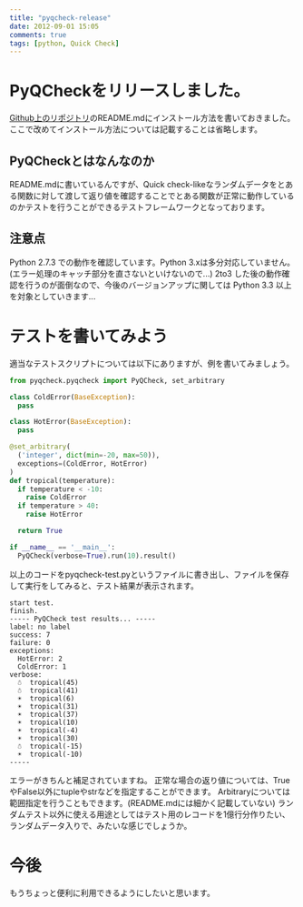 ```yaml
---
title: "pyqcheck-release"
date: 2012-09-01 15:05
comments: true
tags: [python, Quick Check]
---
```


# PyQCheckをリリースしました。

  [Github上のリポジトリ](https://github.com/futoase/PyQCheck)のREADME.mdにインストール方法を書いておきました。ここで改めてインストール方法については記載することは省略します。

## PyQCheckとはなんなのか

  README.mdに書いているんですが、Quick check-likeなランダムデータをとある関数に対して渡して返り値を確認することでとある関数が正常に動作しているのかテストを行うことができるテストフレームワークとなっております。

## 注意点

  Python 2.7.3 での動作を確認しています。Python 3.xは多分対応していません。(エラー処理のキャッチ部分を直さないといけないので...) 2to3 した後の動作確認を行うのが面倒なので、今後のバージョンアップに関しては Python 3.3 以上を対象としていきます...

# テストを書いてみよう

  適当なテストスクリプトについては以下にありますが、例を書いてみましょう。

```python
from pyqcheck.pyqcheck import PyQCheck, set_arbitrary

class ColdError(BaseException):
  pass

class HotError(BaseException):
  pass

@set_arbitrary(
  ('integer', dict(min=-20, max=50)),
  exceptions=(ColdError, HotError)
)
def tropical(temperature):
  if temperature < -10:
    raise ColdError
  if temperature > 40:
    raise HotError

  return True

if __name__ == '__main__':
  PyQCheck(verbose=True).run(10).result()
```

以上のコードをpyqcheck-test.pyというファイルに書き出し、ファイルを保存して実行をしてみると、テスト結果が表示されます。

```python:test-result
start test.
finish.
----- PyQCheck test results... -----
label: no label
success: 7
failure: 0
exceptions: 
  HotError: 2
  ColdError: 1
verbose: 
  ☃  tropical(45)
  ☃  tropical(41)
  ☀  tropical(6)
  ☀  tropical(31)
  ☀  tropical(37)
  ☀  tropical(10)
  ☀  tropical(-4)
  ☀  tropical(30)
  ☃  tropical(-15)
  ☀  tropical(-10)
-----
```

エラーがきちんと補足されていますね。
正常な場合の返り値については、TrueやFalse以外にtupleやstrなどを指定することができます。
Arbitraryについては範囲指定を行うこともできます。(README.mdには細かく記載していない)
ランダムテスト以外に使える用途としてはテスト用のレコードを1億行分作りたい、ランダムデータ入りで、みたいな感じでしょうか。

# 今後

もうちょっと便利に利用できるようにしたいと思います。
